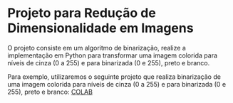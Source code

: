 # Projeto para Redução de Dimensionalidade em Imagens
O projeto consiste em um algoritmo de binarização, realize a implementação em Python para transformar uma imagem colorida para níveis de cinza (0 a 255) e para binarizada (0 e 255), preto e branco.

Para exemplo, utilizaremos o seguinte projeto que realiza binarização de uma imagem colorida para níveis de cinza (0 a 255) e para binarizada (0 e 255), preto e branco: 
[COLAB](https://github.com/Hyagocolares/Projeto-para-Redu-o-de-Dimensionalidade-em-Imagens/blob/master/Redu%C3%A7%C3%A3o_de_Dimensionalidade_em_Imagens_para_Redes_Neurais.ipynb)
